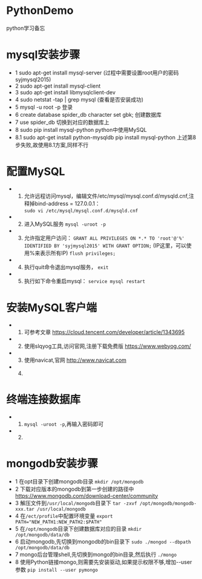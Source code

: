 # PythonDemo
python学习备忘

# mysql安装步骤
 - 1 sudo apt-get install mysql-server
 (过程中需要设置root用户的密码syjmysql2015)
 - 2 sudo apt-get install mysql-client
 - 3 sudo apt-get install libmysqlclient-dev
 - 4 sudo netstat -tap | grep mysql
 (查看是否安装成功)
 - 5 mysql -u root -p
 登录
 - 6 create database spider_db character set gbk;
 创建数据库
 - 7 use spider_db
 切换到对应的数据库上
 - 8 sudo pip install mysql-python
 python中使用MySQL
 - 8.1 sudo apt-get install python-mysqldb
      pip install mysql-python
 上述第8步失败,故使用8.1方案,同样不行

# 配置MySQL
 - 1. 允许远程访问mysql，编辑文件/etc/mysql/mysql.conf.d/mysqld.cnf,注释掉bind-address = 127.0.0.1：  
      `sudo vi /etc/mysql/mysql.conf.d/mysqld.cnf`
 - 2. 进入MySQL服务
      `mysql -uroot -p`
 - 3. 允许指定用户访问：
      `GRANT ALL PRIVILEGES ON *.* TO 'root'@'%' IDENTIFIED BY 'syjmysql2015' WITH GRANT OPTION;`
      (IP这里，可以使用%来表示所有IP)
       `flush privileges;`
 - 4. 执行quit命令退出mysql服务，
      `exit`
 - 5. 执行如下命令重启mysql：
      `service mysql restart`

# 安装MySQL客户端
 - 1. 可参考文章
      https://cloud.tencent.com/developer/article/1343695
 - 2. 使用slqyog工具,访问官网,注册下载免费版
      https://www.webyog.com/
 - 3. 使用navicat,官网
      http://www.navicat.com
 - 4. 
      
                
# 终端连接数据库
 - 1. `mysql -uroot -p`,再输入密码即可
 - 2. 
# mongodb安装步骤
  - 1 在opt目录下创建mongodb目录
  `mkdir /opt/mongodb`
  - 2 下载对应版本的mongodb到第一步创建的路径中
  https://www.mongodb.com/download-center/community
  - 3 解压文件到`/usr/local/mongodb`目录下
  `tar -zxvf /opt/mongodb/mongodb-xxx.tar /usr/local/mongodb`
  - 4 在`/ect/profile`中配置环境变量
  `export PATH="NEW_PATH1:NEW_PATH2:$PATH"`
  - 5 在`/opt/mongodb`目录下创建数据库对应的目录
  `mkdir /opt/mongodb/data/db`
  - 6 启动mongodb,先切换到mongodb的bin目录下
  `sudo ./mongod --dbpath /opt/mongodb/data/db`
  - 7 mongo后台管理shell,先切换到mongo的bin目录,然后执行
  `./mongo`
  - 8 使用Python链接mongo,则需要先安装驱动,如果提示权限不够,增加--user参数
  `pip install --user pymongo`